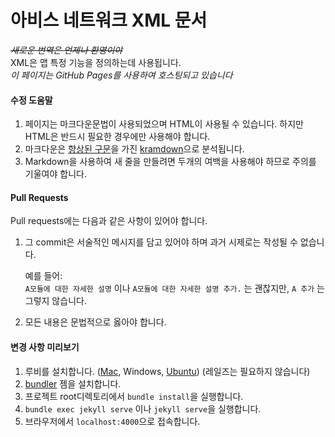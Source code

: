 아비스 네트워크 XML 문서
======================

~~_새로운 번역은 언제나 환영이야_~~  
XML은 맵 특정 기능을 정의하는데 사용됩니다.  
_이 페이지는 GitHub Pages를 사용하여 호스팅되고 있습니다_

#### 수정 도움말

1. 페이지는 마크다운문법이 사용되었으며 HTML이 사용될 수 있습니다. 하지만 HTML은 반드시 필요한 경우에만 사용해야 합니다.
2. 마크다운은 [향상된 구문](https://kramdown.gettalong.org/syntax.html)을 가진 [kramdown](https://kramdown.gettalong.org/)으로 분석됩니다.
3. Markdown을 사용하여 새 줄을 만들려면 두개의 여백을 사용해야 하므로 주의를 기울여야 합니다.


#### Pull Requests

Pull requests에는 다음과 같은 사항이 있어야 합니다.

1. 그 commit은 서술적인 메시지를 담고 있어야 하며 과거 시제로는 작성될 수 없습니다.

   예를 들어:  
   `A모듈에 대한 자세한 설명` 이나 `A모듈에 대한 자세한 설명 추가.` 는 괜찮지만, `A 추가` 는 그렇지 않습니다.

2. 모든 내용은 문법적으로 옳아야 합니다.


#### 변경 사항 미리보기

1. 루비를 설치합니다. ([Mac](https://gorails.com/setup/osx/10.11-el-capitan), Windows, [Ubuntu](https://gorails.com/setup/ubuntu/15.10)) (레일즈는 필요하지 않습니다)
2. [bundler](http://bundler.io) 젬을 설치합니다.
2. 프로젝트 root디렉토리에서 `bundle install`을 실행합니다.
3. `bundle exec jekyll serve` 이나 `jekyll serve`을 실행합니다.
4. 브라우저에서 `localhost:4000`으로 접속합니다.
